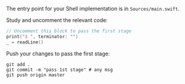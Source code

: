 The entry point for your Shell implementation is in `Sources/main.swift`.

Study and uncomment the relevant code: 

```swift
// Uncomment this block to pass the first stage
print("$ ", terminator: "")
_ = readLine()
```

Push your changes to pass the first stage:

```
git add .
git commit -m "pass 1st stage" # any msg
git push origin master
```
